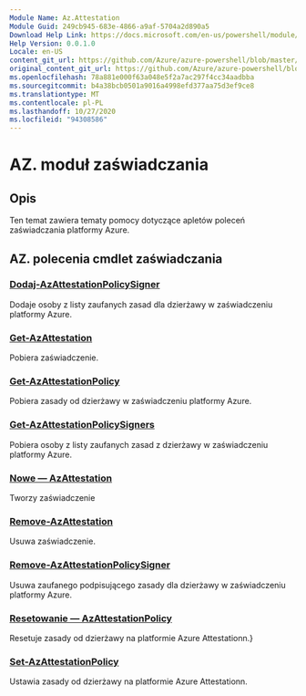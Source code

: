 ```yaml
---
Module Name: Az.Attestation
Module Guid: 249cb945-683e-4866-a9af-5704a2d890a5
Download Help Link: https://docs.microsoft.com/en-us/powershell/module/az.attestation
Help Version: 0.0.1.0
Locale: en-US
content_git_url: https://github.com/Azure/azure-powershell/blob/master/src/Attestation/Attestation/help/Az.Attestation.md
original_content_git_url: https://github.com/Azure/azure-powershell/blob/master/src/Attestation/Attestation/help/Az.Attestation.md
ms.openlocfilehash: 78a881e000f63a048e5f2a7ac297f4cc34aadbba
ms.sourcegitcommit: b4a38bcb0501a9016a4998efd377aa75d3ef9ce8
ms.translationtype: MT
ms.contentlocale: pl-PL
ms.lasthandoff: 10/27/2020
ms.locfileid: "94308586"
---
```

# AZ. moduł zaświadczania
## Opis
Ten temat zawiera tematy pomocy dotyczące apletów poleceń zaświadczania platformy Azure.

## AZ. polecenia cmdlet zaświadczania
### [Dodaj-AzAttestationPolicySigner](Add-AzAttestationPolicySigner.md)
Dodaje osoby z listy zaufanych zasad dla dzierżawy w zaświadczeniu platformy Azure.

### [Get-AzAttestation](Get-AzAttestation.md)
Pobiera zaświadczenie.

### [Get-AzAttestationPolicy](Get-AzAttestationPolicy.md)
Pobiera zasady od dzierżawy w zaświadczeniu platformy Azure.

### [Get-AzAttestationPolicySigners](Get-AzAttestationPolicySigners.md)
Pobiera osoby z listy zaufanych zasad z dzierżawy w zaświadczeniu platformy Azure.

### [Nowe — AzAttestation](New-AzAttestation.md)
Tworzy zaświadczenie

### [Remove-AzAttestation](Remove-AzAttestation.md)
Usuwa zaświadczenie.

### [Remove-AzAttestationPolicySigner](Remove-AzAttestationPolicySigner.md)
Usuwa zaufanego podpisującego zasady dla dzierżawy w zaświadczeniu platformy Azure.

### [Resetowanie — AzAttestationPolicy](Reset-AzAttestationPolicy.md)
Resetuje zasady od dzierżawy na platformie Azure Attestationn.}

### [Set-AzAttestationPolicy](Set-AzAttestationPolicy.md)
Ustawia zasady od dzierżawy na platformie Azure Attestationn.

